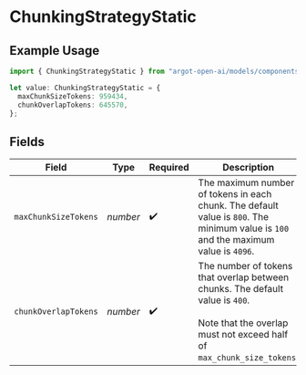 # ChunkingStrategyStatic

## Example Usage

```typescript
import { ChunkingStrategyStatic } from "argot-open-ai/models/components";

let value: ChunkingStrategyStatic = {
  maxChunkSizeTokens: 959434,
  chunkOverlapTokens: 645570,
};
```

## Fields

| Field                                                                                                                                                  | Type                                                                                                                                                   | Required                                                                                                                                               | Description                                                                                                                                            |
| ------------------------------------------------------------------------------------------------------------------------------------------------------ | ------------------------------------------------------------------------------------------------------------------------------------------------------ | ------------------------------------------------------------------------------------------------------------------------------------------------------ | ------------------------------------------------------------------------------------------------------------------------------------------------------ |
| `maxChunkSizeTokens`                                                                                                                                   | *number*                                                                                                                                               | :heavy_check_mark:                                                                                                                                     | The maximum number of tokens in each chunk. The default value is `800`. The minimum value is `100` and the maximum value is `4096`.                    |
| `chunkOverlapTokens`                                                                                                                                   | *number*                                                                                                                                               | :heavy_check_mark:                                                                                                                                     | The number of tokens that overlap between chunks. The default value is `400`.<br/><br/>Note that the overlap must not exceed half of `max_chunk_size_tokens`.<br/> |